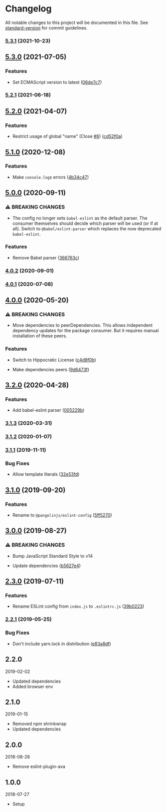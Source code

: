 # Changelog

All notable changes to this project will be documented in this file. See [standard-version](https://github.com/conventional-changelog/standard-version) for commit guidelines.

### [5.3.1](https://github.com/pangolinjs/eslint-config/compare/v5.3.0...v5.3.1) (2021-10-23)

## [5.3.0](https://github.com/pangolinjs/eslint-config/compare/v5.2.1...v5.3.0) (2021-07-05)


### Features

* Set ECMAScript version to latest ([06de7c7](https://github.com/pangolinjs/eslint-config/commit/06de7c77584a01cd480b1bd8d2879e6396e3b366))

### [5.2.1](https://github.com/pangolinjs/eslint-config/compare/v5.2.0...v5.2.1) (2021-06-18)

## [5.2.0](https://github.com/pangolinjs/eslint-config/compare/v5.1.0...v5.2.0) (2021-04-07)


### Features

* Restrict usage of global "name" (Close [#6](https://github.com/pangolinjs/eslint-config/issues/6)) ([cd52f0a](https://github.com/pangolinjs/eslint-config/commit/cd52f0a5533032b1f6be4549d8f23d15714b6fea))

## [5.1.0](https://github.com/pangolinjs/eslint-config/compare/v5.0.0...v5.1.0) (2020-12-08)


### Features

* Make `console.log`s errors ([4b34c47](https://github.com/pangolinjs/eslint-config/commit/4b34c479a1c3290973bfca0284c4796977a32727))

## [5.0.0](https://github.com/pangolinjs/eslint-config/compare/v4.0.2...v5.0.0) (2020-09-11)


### ⚠ BREAKING CHANGES

* The config no longer sets `babel-eslint` as the default parser. The consumer themselves should decide which parser will be used (or if at all). Switch to `@babel/eslint-parser` which replaces the now deprecated `babel-eslint`.

### Features

* Remove Babel parser ([366763c](https://github.com/pangolinjs/eslint-config/commit/366763ceb81e24abd2141c4734c2d6f6cfc73212))

### [4.0.2](https://github.com/pangolinjs/eslint-config/compare/v4.0.1...v4.0.2) (2020-09-01)

### [4.0.1](https://github.com/pangolinjs/eslint-config/compare/v4.0.0...v4.0.1) (2020-07-08)

## [4.0.0](https://github.com/pangolinjs/eslint-config/compare/v3.2.0...v4.0.0) (2020-05-20)


### ⚠ BREAKING CHANGES

* Move dependencies to peerDependencies. This allows independent dependency updates for the package consumer. But it requires manual installation of these peers.

### Features

* Switch to Hippocratic License ([c4d8f0b](https://github.com/pangolinjs/eslint-config/commit/c4d8f0b0b4c9da8044762fd404a68fc8e10e1d87))


* Make dependencies peers ([9d6473f](https://github.com/pangolinjs/eslint-config/commit/9d6473fd5fdbdde23f5e3df3028338143c5b5dcc))

## [3.2.0](https://github.com/pangolinjs/eslint-config/compare/v3.1.3...v3.2.0) (2020-04-28)


### Features

* Add babel-eslint parser ([005229b](https://github.com/pangolinjs/eslint-config/commit/005229b1223ea714b1b7c8ee54a18f3e58aef6eb))

### [3.1.3](https://github.com/pangolinjs/eslint-config/compare/v3.1.2...v3.1.3) (2020-03-31)

### [3.1.2](https://github.com/pangolinjs/eslint-config/compare/v3.1.1...v3.1.2) (2020-01-07)

### [3.1.1](https://github.com/pangolinjs/eslint-config/compare/v3.1.0...v3.1.1) (2019-11-11)


### Bug Fixes

* Allow template literals ([32e53fd](https://github.com/pangolinjs/eslint-config/commit/32e53fd93e01bcfe1ade729a7501f992c9a02f02))

## [3.1.0](https://github.com/pangolinjs/eslint-config/compare/v3.0.0...v3.1.0) (2019-09-20)


### Features

* Rename to `@pangolinjs/eslint-config` ([5ff5270](https://github.com/pangolinjs/eslint-config/commit/5ff5270))

## [3.0.0](https://github.com/pangolinjs/eslint-config/compare/v2.3.0...v3.0.0) (2019-08-27)


### ⚠ BREAKING CHANGES

* Bump JavaScript Standard Style to v14

* Update dependencies ([b5627e4](https://github.com/pangolinjs/eslint-config/commit/b5627e4))

## [2.3.0](https://github.com/pangolinjs/eslint-config/compare/v2.2.1...v2.3.0) (2019-07-11)


### Features

* Rename ESLint config from `index.js` to `.eslintrc.js` ([39b0223](https://github.com/pangolinjs/eslint-config/commit/39b0223))



### [2.2.1](https://github.com/pangolinjs/eslint-config/compare/v2.2.0...v2.2.1) (2019-05-25)


### Bug Fixes

* Don't include yarn.lock in distribution ([e83a8df](https://github.com/pangolinjs/eslint-config/commit/e83a8df))



## 2.2.0
2019-02-02

- Updated dependencies
- Added browser env



## 2.1.0
2019-01-15

- Removed npm shrinkwrap
- Updated dependencies



## 2.0.0
2018-08-28

- Remove eslint-plugin-ava



## 1.0.0
2018-07-27

- Setup

